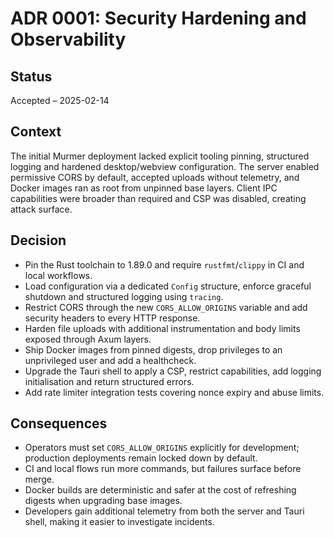 # ADR 0001: Security Hardening and Observability

## Status
Accepted – 2025-02-14

## Context
The initial Murmer deployment lacked explicit tooling pinning, structured logging and hardened desktop/webview configuration. The
server enabled permissive CORS by default, accepted uploads without telemetry, and Docker images ran as root from unpinned base
layers. Client IPC capabilities were broader than required and CSP was disabled, creating attack surface.

## Decision
- Pin the Rust toolchain to 1.89.0 and require `rustfmt`/`clippy` in CI and local workflows.
- Load configuration via a dedicated `Config` structure, enforce graceful shutdown and structured logging using `tracing`.
- Restrict CORS through the new `CORS_ALLOW_ORIGINS` variable and add security headers to every HTTP response.
- Harden file uploads with additional instrumentation and body limits exposed through Axum layers.
- Ship Docker images from pinned digests, drop privileges to an unprivileged user and add a healthcheck.
- Upgrade the Tauri shell to apply a CSP, restrict capabilities, add logging initialisation and return structured errors.
- Add rate limiter integration tests covering nonce expiry and abuse limits.

## Consequences
- Operators must set `CORS_ALLOW_ORIGINS` explicitly for development; production deployments remain locked down by default.
- CI and local flows run more commands, but failures surface before merge.
- Docker builds are deterministic and safer at the cost of refreshing digests when upgrading base images.
- Developers gain additional telemetry from both the server and Tauri shell, making it easier to investigate incidents.

